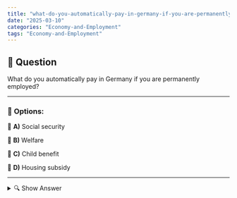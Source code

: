 ```yaml
---
title: "what-do-you-automatically-pay-in-germany-if-you-are-permanently-employed"
date: "2025-03-10"
categories: "Economy-and-Employment"
tags: "Economy-and-Employment"
---
```


## 📌 **Question**

What do you automatically pay in Germany if you are permanently employed?



---

### 📝 **Options:**

🔘 **A)** Social security

🔘 **B)** Welfare

🔘 **C)** Child benefit

🔘 **D)** Housing subsidy

---

<details>
  <summary>🔍 Show Answer</summary>

  <p>
💡  <b>Correct Answer:</b>  a
  </p>
  <p>
    📖<b>Explanation:</b>
    In Germany, permanent employees are automatically integrated into various social security systems. Contributions are regularly deducted from their salaries to finance these systems. These include health insurance, pension insurance, unemployment insurance and long-term care insurance. These automatic payments ensure that employees are covered in the event of illness, retirement or unemployment. In addition, there are other state benefits such as child benefit, but these are not deducted directly from the salary. Understanding these automatic payments is important for financial planning and social security in Germany.
  </p>
</details>
